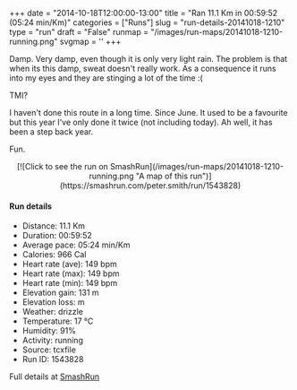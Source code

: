 +++
date = "2014-10-18T12:00:00-13:00"
title = "Ran 11.1 Km in 00:59:52 (05:24 min/Km)"
categories = ["Runs"]
slug = "run-details-20141018-1210"
type = "run"
draft = "False"
runmap = "/images/run-maps/20141018-1210-running.png"
svgmap = '<polyline points="93 12, 91 16, 96 18, 96 20, 95 22, 98 24, 99 26, 95 34, 95 36, 100 40, 100 47, 97 54, 97 61, 99 64, 99 65, 100 69, 97 74, 97 78, 97 79, 94 88, 93 89, 78 85, 76 85, 21 73, 19 72, 7 57, 2 54, 1 52, 0 46, 0 37, 1 33, 11 32, 20 30, 45 32, 55 32, 62 28, 79 14, 83 15, 83 13, 85 11">'
+++

Damp. Very damp, even though it is only very light rain. The problem is that when its this damp, sweat doesn't really work. As a consequence it runs into my eyes and they are stinging a lot of the time :(

TMI?

I haven't done this route in a long time. 
Since June. It used to be a favourite but this year I've only done it twice (not including today). Ah well, it has been a step back year. 

Fun. 



<!--more-->

<center>
[![Click to see the run on SmashRun](/images/run-maps/20141018-1210-running.png "A map of this run")](https://smashrun.com/peter.smith/run/1543828)
</center>

#### Run details

* Distance: 11.1 Km
* Duration: 00:59:52
* Average pace: 05:24 min/Km
* Calories: 966 Cal
* Heart rate (ave): 149 bpm
* Heart rate (max): 149 bpm
* Heart rate (min): 149 bpm
* Elevation gain: 131 m
* Elevation loss:  m
* Weather: drizzle
* Temperature: 17 &deg;C
* Humidity: 91%
* Activity: running
* Source: tcxfile
* Run ID: 1543828

Full details at [SmashRun](https://smashrun.com/peter.smith/run/1543828)